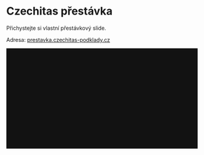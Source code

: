 # Czechitas přestávka

Přichystejte si vlastní přestávkový slide.

Adresa: [prestavka.czechitas-podklady.cz](https://prestavka.czechitas-podklady.cz/)

![ukázka](og-image.jpg)
